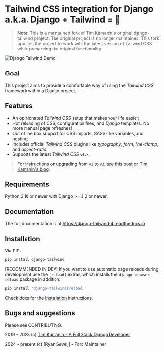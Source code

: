 # Tailwind CSS integration for Django a.k.a. Django + Tailwind = 💚

>**Note:** This is a maintained fork of Tim Kamanin's original django-tailwind project. The original project is no longer maintained. This fork updates the project to work with the latest version of Tailwind CSS while preserving the original functionality.

![Django Tailwind Demo](https://raw.githubusercontent.com/timonweb/django-tailwind/master/docs/django-tailwind-demo-800.gif)

## Goal
This project aims to provide a comfortable way of using the *Tailwind CSS* framework within a Django project.

## Features
* An opinionated *Tailwind CSS* setup that makes your life easier;
* Hot reloading of CSS, configuration files, and *Django* templates. No more manual page refreshes!
* Out of the box support for CSS imports, SASS-like variables, and nesting;
* Includes official *Tailwind CSS* plugins like *typography*, *form*, *line-clamp*, and *aspect-ratio*;
* Supports the latest *Tailwind CSS* `v4.x`;

> [For instructions on upgrading from `v2` to `v3`, see this post on Tim Kamanin's blog](https://timonweb.com/django/django-tailwind-with-support-for-the-latest-tailwind-css-v3-is-out/).

## Requirements
Python 3.10 or newer with Django >= 3.2 or newer.

## Documentation
The full documentation is at https://django-tailwind-4.readthedocs.io

## Installation
Via PIP:
```bash
pip install django-tailwind
```

[RECOMMENDED IN DEV] If you want to use automatic page reloads during development use the `[reload]` extras, which installs the `django-browser-reload` package in addition:

 ```bash
 pip install 'django-tailwind[reload]'
 ```

Check docs for the [Installation](https://django-tailwind-4.readthedocs.io/en/latest/installation.html) instructions.

## Bugs and suggestions

Please see [CONTRIBUTING](CONTRIBUTING.md).

2019 - 2023 (c) [Tim Kamanin - A Full Stack Django Developer](https://timonweb.com)

2024 - present (c) [Ryan Sevelj] - Fork Maintainer
